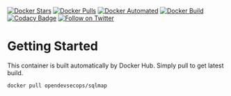 [![Docker Stars](https://img.shields.io/docker/stars/opendevsecops/sqlmap.svg)](https://hub.docker.com/r/opendevsecops/sqlmap/)
[![Docker Pulls](https://img.shields.io/docker/pulls/opendevsecops/sqlmap.svg)](https://hub.docker.com/r/opendevsecops/sqlmap/)
[![Docker Automated](https://img.shields.io/docker/automated/opendevsecops/sqlmap.svg)](https://hub.docker.com/r/opendevsecops/sqlmap/)
[![Docker Build](https://img.shields.io/docker/build/opendevsecops/sqlmap.svg)](https://hub.docker.com/r/opendevsecops/sqlmap/)
[![Codacy Badge](https://api.codacy.com/project/badge/Grade/beea70e34f4849ff87e8e235c0de1c64)](https://www.codacy.com/app/OpenDevSecOps/docker-sqlmap?utm_source=github.com&amp;utm_medium=referral&amp;utm_content=opendevsecops/docker-sqlmap&amp;utm_campaign=Badge_Grade)
[![Follow on Twitter](https://img.shields.io/twitter/follow/opendevsecops.svg?logo=twitter)](https://twitter.com/opendevsecops)

# Getting Started

This container is built automatically by Docker Hub. Simply pull to get latest build.

```sh
docker pull opendevsecops/sqlmap
```
